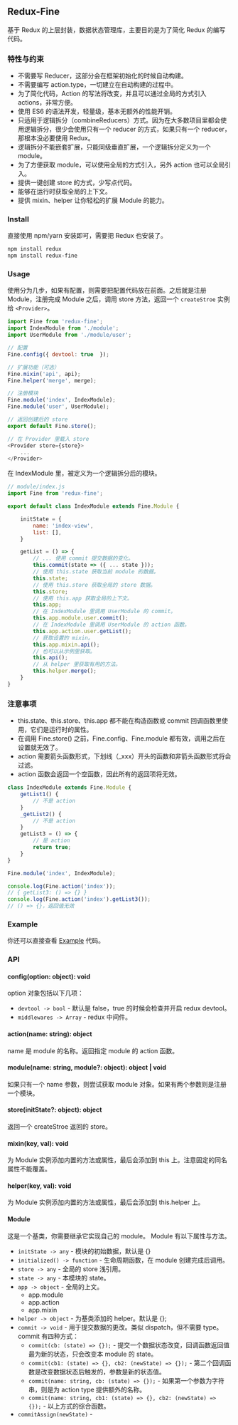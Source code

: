 
## Redux-Fine
基于 Redux 的上层封装，数据状态管理库，主要目的是为了简化 Redux 的编写代码。

### 特性与约束
- 不需要写 Reducer，这部分会在框架初始化的时候自动构建。
- 不需要编写 action.type，一切建立在自动构建的过程中。
- 为了简化代码，Action 的写法将改变，并且可以通过全局的方式引入 actions，非常方便。
- 使用 ES6 的语法开发，轻量级，基本无额外的性能开销。
- 只适用于逻辑拆分（combineReducers）方式。因为在大多数项目里都会使用逻辑拆分，很少会使用只有一个 reducer 的方式，如果只有一个 reducer，那根本没必要使用 Redux。
- 逻辑拆分不能嵌套扩展，只能同级垂直扩展，一个逻辑拆分定义为一个 module。
- 为了方便获取 module，可以使用全局的方式引入，另外 action 也可以全局引入。
- 提供一键创建 store 的方式，少写点代码。
- 能够在运行时获取全局的上下文。
- 提供 mixin、helper 让你轻松的扩展 Module 的能力。

### Install
直接使用 npm/yarn 安装即可，需要把 Redux 也安装了。

```bash
npm install redux
npm install redux-fine
```

### Usage
使用分为几步，如果有配置，则需要把配置代码放在前面。之后就是注册 Module，注册完成 Module 之后，调用 store 方法，返回一个 `createStroe` 实例给 `<Provider>`。

```js
import Fine from 'redux-fine';
import IndexModule from './module';
import UserModule from './module/user';

// 配置
Fine.config({ devtool: true  });

// 扩展功能（可选）
Fine.mixin('api', api);
Fine.helper('merge', merge);

// 注册模块
Fine.module('index', IndexModule);
Fine.module('user', UserModule);

// 返回创建后的 store
export default Fine.store();

// 在 Provider 里载入 store
<Provider store={store}>
    ...
</Provider>
```

在 IndexModule 里，被定义为一个逻辑拆分后的模块。

```js
// module/index.js
import Fine from 'redux-fine';

export default class IndexModule extends Fine.Module {

    initState = {
        name: 'index-view',
        list: [],
    }

    getList = () => {
        // ... 使用 commit 提交数据的变化。
        this.commit(state => ({ ... state }));
        // 使用 this.state 获取当前 module 的数据。
        this.state;
        // 使用 this.store 获取全局的 store 数据。
        this.store;
        // 使用 this.app 获取全局的上下文。
        this.app;
        // 在 IndexModule 里调用 UserModule 的 commit。
        this.app.module.user.commit();
        // 在 IndexModule 里调用 UserModule 的 action 函数。
        this.app.action.user.getList();
        // 获取设置的 mixin。
        this.app.mixin.api();
        // 也可以从示例里获取。
        this.api();
        // 从 helper 里获取有用的方法。
        this.helper.merge();
    }
}
```

### 注意事项

- this.state、this.store、this.app 都不能在构造函数或 commit 回调函数里使用，它们是运行时的属性。
- 在调用 Fine.store() 之前，Fine.config、Fine.module 都有效，调用之后在设置就无效了。
- action 需要箭头函数形式，下划线（_xxx）开头的函数和非箭头函数形式将会过滤。
- action 函数会返回一个空函数，因此所有的返回项将无效。

```js
class IndexModule extends Fine.Module {
    getList1() {
        // 不是 action
    }
    _getList2() {
        // 不是 action
    }
    getList3 = () => {
        // 是 action
        return true;
    }
}

Fine.module('index', IndexModule);

console.log(Fine.action('index'));
// { getList3: () => {} }
console.log(Fine.action('index').getList3());
// () => {}，返回值无效
```

### Example
你还可以直接查看 [Example](https://github.com/Lizhooh/redux-fine/tree/master/example) 代码。

### API

#### config(option: object): void
option 对象包括以下几项：
- `devtool -> bool` - 默认是 false，true 的时候会检查并开启 redux devtool。
- `middlewares -> Array` - redux 中间件。

#### action(name: string): object
name 是 module 的名称。返回指定 module 的 action 函数。

#### module(name: string, module?: object): object | void
如果只有一个 name 参数，则尝试获取 module 对象。如果有两个参数则是注册一个模块。

#### store(initState?: object): object
返回一个 createStroe 返回的 store。

#### mixin(key, val): void
为 Module 实例添加内置的方法或属性，最后会添加到 this 上。注意固定的同名属性不能覆盖。

#### helper(key, val): void
为 Module 实例添加内置的方法或属性，最后会添加到 this.helper 上。

#### Module
这是一个基类，你需要继承它实现自己的 module。 Module 有以下属性与方法。
- `initState -> any` - 模块的初始数据，默认是 {}
- `initialized() -> function` - 生命周期函数，在 module 创建完成后调用。
- `store -> any` - 全局的 store 浅引用。
- `state -> any` - 本模块的 state。
- `app -> object` - 全局的上文。
    - app.module
    - app.action
    - app.mixin
- `helper -> object` - 为基类添加的 helper。默认是 {};
- `commit -> void` - 用于提交数据的更改。类似 dispatch，但不需要 type。
    commit 有四种方式：
    - `commit(cb: (state) => {});` - 提交一个数据状态改变，回调函数返回值最为新的状态，只会改变本 module 的 state。
    - `commit(cb1: (state) => {}, cb2: (newState) => {});` - 第二个回调函数是改变数据状态后触发的，参数是新的状态值。
    - `commit(name: string, cb: (state) => {});` - 如果第一个参数为字符串，则是为 action type 提供额外的名称。
    - `commit(name: string, cb1: (state) => {}, cb2: (newState) => {});` - 以上方式的综合函数。
- `commitAssign(newState)` -

